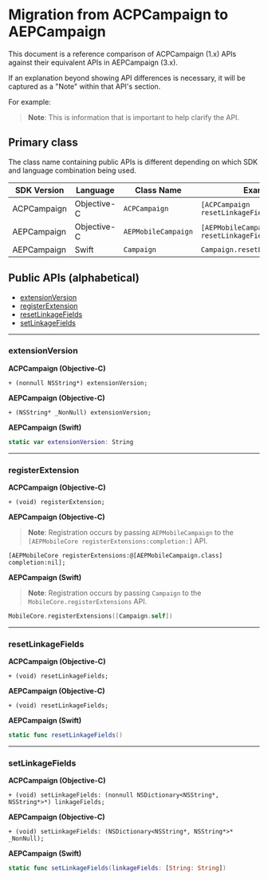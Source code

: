 # Migration from ACPCampaign to AEPCampaign

This document is a reference comparison of ACPCampaign (1.x) APIs against their equivalent APIs in AEPCampaign (3.x).

If an explanation beyond showing API differences is necessary, it will be captured as a "Note" within that API's section.  

For example:

> **Note**: This is information that is important to help clarify the API.

## Primary class

The class name containing public APIs is different depending on which SDK and language combination being used.

| SDK Version | Language | Class Name | Example |
| ----------- | -------- | ---------- | ------- |
| ACPCampaign | Objective-C | `ACPCampaign` | `[ACPCampaign resetLinkageFields];` |
| AEPCampaign | Objective-C | `AEPMobileCampaign` | `[AEPMobileCampaign resetLinkageFields];` |
| AEPCampaign | Swift | `Campaign` | `Campaign.resetLinkageFields()` |

## Public APIs (alphabetical)
- [extensionVersion](#extensionVersion)
- [registerExtension](#registerExtension)
- [resetLinkageFields](#resetLinkageFields)
- [setLinkageFields](#setLinkageFields)

---

### extensionVersion

**ACPCampaign (Objective-C)**
```objc
+ (nonnull NSString*) extensionVersion;
```

**AEPCampaign (Objective-C)**
```objc
+ (NSString* _NonNull) extensionVersion;
```

**AEPCampaign (Swift)**
```swift
static var extensionVersion: String
```

---

### registerExtension

**ACPCampaign (Objective-C)**

```objc
+ (void) registerExtension;
```

**AEPCampaign (Objective-C)**

> **Note**: Registration occurs by passing `AEPMobileCampaign` to the `[AEPMobileCore registerExtensions:completion:]` API.

```objc
[AEPMobileCore registerExtensions:@[AEPMobileCampaign.class] completion:nil];
```

**AEPCampaign (Swift)**

> **Note**: Registration occurs by passing `Campaign` to the `MobileCore.registerExtensions` API.

```swift
MobileCore.registerExtensions([Campaign.self])
```
---

### resetLinkageFields

**ACPCampaign (Objective-C)**

```objc
+ (void) resetLinkageFields;
```

**AEPCampaign (Objective-C)**

```objc
+ (void) resetLinkageFields;
```

**AEPCampaign (Swift)**

```swift
static func resetLinkageFields()
```

---

### setLinkageFields

**ACPCampaign (Objective-C)**

```objc
+ (void) setLinkageFields: (nonnull NSDictionary<NSString*, NSString*>*) linkageFields;
```

**AEPCampaign (Objective-C)**
```objc
+ (void) setLinkageFields: (NSDictionary<NSString*, NSString*>* _NonNull);
```

**AEPCampaign (Swift)**

```swift
static func setLinkageFields(linkageFields: [String: String])
```

